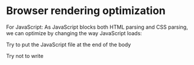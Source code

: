 #  Browser rendering optimization

For JavaScript: As JavaScript blocks both HTML parsing and CSS parsing, we can optimize by changing the way JavaScript loads:

Try to put the JavaScript file at the end of the body

Try not to write <script> tags in the middle of the body

There are three ways to include resources with the <script> tag: one is the commonly used direct inclusion, and the other two involve using the async and defer attributes for asynchronous inclusion. Both aim to asynchronously load external JavaScript files without blocking the parsing of the DOM (it's advisable to use asynchronous loading whenever possible). The differences among the three are as follows:


